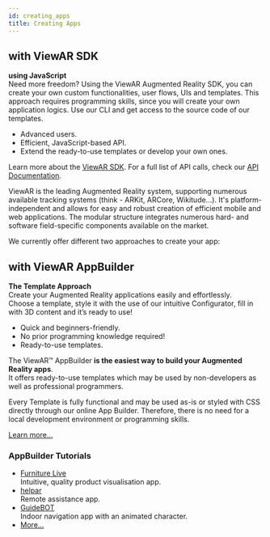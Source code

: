 ```yaml
---
id: creating_apps
title: Creating Apps
---
```


## with ViewAR SDK

**using JavaScript**  
Need more freedom? Using the ViewAR Augmented Reality SDK, you can create your own custom functionalities, user flows, UIs and templates. This approach requires programming skills, since you will create your own application logics. Use our CLI and get access to the source code of our templates.

- Advanced users.
- Efficient, JavaScript-based API.
- Extend the ready-to-use templates or develop your own ones.

Learn more about the [ViewAR SDK](../sdk/introduction).
For a full list of API calls, check our [API Documentation](http://test2.3.viewar.com/docs/index.html).

ViewAR is the leading Augmented Reality system, supporting numerous available tracking systems (think - ARKit, ARCore, Wikitude...). It's platform-independent and allows for easy and robust creation of efficient mobile and web applications. The modular structure integrates numerous hard- and software field-specific components available on the market.

We currently offer different two approaches to create your app:

## with ViewAR AppBuilder

**The Template Approach**  
Create your Augmented Reality applications easily and effortlessly.  
Choose a template, style it with the use of our intuitive Configurator, fill in with 3D content and it’s ready to use!

- Quick and beginners-friendly.
- No prior programming knowledge required!
- Ready-to-use templates.

The ViewAR™ AppBuilder **is the easiest way to build your Augmented Reality apps**.  
It offers ready-to-use templates which may be used by non-developers as well as professional programmers.

Every Template is fully functional and may be used as-is or styled with CSS directly through our online App Builder. Therefore, there is no need for a local development environment or programming skills.

[Learn more...](https://www.viewar.com/app-builder/)

### AppBuilder Tutorials

- [Furniture Live](./tutorials/template_tutorials/furniture_live)  
  Intuitive, quality product visualisation app.
- [helpar](./tutorials/template_tutorials/helpar)  
  Remote assistance app.
- [GuideBOT](./tutorials/template_tutorials/guidebot)  
  Indoor navigation app with an animated character.
- [More...](./tutorials/template_tutorials/overview)
